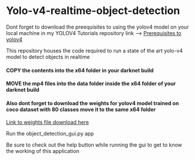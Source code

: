 # Yolo-v4-realtime-object-detection

Dont forget to download the preequisites to using the yolov4 model on your local machine in my YOLOV4 Tutorials 
repository link --> [Prerequisites to yolov4](https://github.com/GautamKataria/YOLOv4-Tutorials)

This repository houses the code required to run a state of the art yolo-v4 model to detect objects in realtime 

#### COPY the contents into the x64 folder in your darknet build

#### MOVE the mp4 files into the data folder inside the x64 folder of your darknet build

#### Also dont forget to download the weights for yolov4 model trained on coco dataset with 80 classes move it to the same x64 folder

[Link to weights file download here](https://github.com/AlexeyAB/darknet/releases/download/darknet_yolo_v3_optimal/yolov4.weights)

Run the object_detection_gui.py app

Be sure to check out the help button while running the gui to get to know the working of this application
